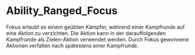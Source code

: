 # Ability_Ranged_Focus

Fokus erlaubt es einem geübten Kämpfer, während einer Kampfrunde auf eine Aktion zu verzichten. Die Aktion kann in der darauffolgenden Kampfrunde als Zielen-Aktion verwendet werden. Durch Fokus gewonnene Aktionen verfallen nach spätestens einer Kampfrunde.
